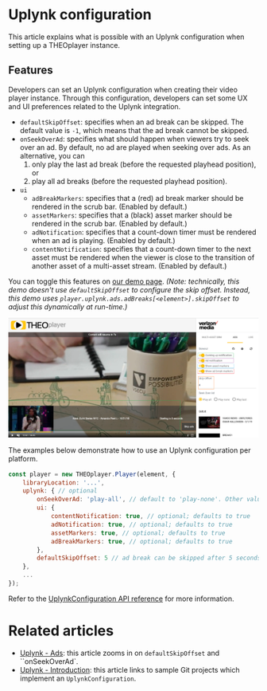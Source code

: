 # Uplynk configuration

This article explains what is possible with an Uplynk configuration when setting up a THEOplayer instance.

## Features

Developers can set an Uplynk configuration when creating their video player instance. Through this configuration, developers can set some UX and UI preferences related to the Uplynk integration.

- `defaultSkipOffset`: specifies when an ad break can be skipped. The default value is `-1`, which means that the ad break cannot be skipped.
- `onSeekOverAd`: specifies what should happen when viewers try to seek over an ad. By default, no ad are played when seeking over ads. As an alternative, you can
  1. only play the last ad break (before the requested playhead position), or
  2. play all ad breaks (before the requested playhead position).
- `ui`
  - `adBreakMarkers`: specifies that a (red) ad break marker should be rendered in the scrub bar. (Enabled by default.)
  - `assetMarkers`: specifies that a (black) asset marker should be rendered in the scrub bar. (Enabled by default.)
  - `adNotification`: specifies that a count-down timer must be rendered when an ad is playing. (Enabled by default.)
  - `contentNotification`: specifies that a count-down timer to the next asset must be rendered when the viewer is close to the transition of another asset of a multi-asset stream. (Enabled by default.)

You can toggle this features on [our demo page](https://cdn.theoplayer.com/demos/verizon-media/index.html). _(Note: technically, this demo doesn't use `defaultSkipOffset` to configure the skip offset. Instead, this demo uses `player.uplynk.ads.adBreaks[<element>].skipOffset` to adjust this dynamically at run-time.)_

![UplynkDemo](../../../assets/img/VerizonMediaConfiguration.png 'Uplynk Configuration')

The examples below demonstrate how to use an Uplynk configuration per platform.

```js
const player = new THEOplayer.Player(element, {
    libraryLocation: '...',
    uplynk: { // optional
        onSeekOverAd: 'play-all', // default to 'play-none'. Other values: 'play-all' and 'play-last'
        ui: {
            contentNotification: true, // optional; defaults to true
            adNotification: true, // optional; defaults to true
            assetMarkers: true, // optional; defaults to true
            adBreakMarkers: true, // optional; defaults to true
        },
        defaultSkipOffset: 5 // ad break can be skipped after 5 seconds. (defaults to -1)
    },
    ...
});
```

Refer to the [UplynkConfiguration API reference](pathname:///theoplayer/v10/api-reference/web/interfaces/UplynkConfiguration.html) for more information.

# Related articles

- [Uplynk - Ads](02-ads.md): this article zooms in on `defaultSkipOffset` and ``onSeekOverAd`.
- [Uplynk - Introduction](00-introduction.mdx): this article links to sample Git projects which implement an `UplynkConfiguration`.
